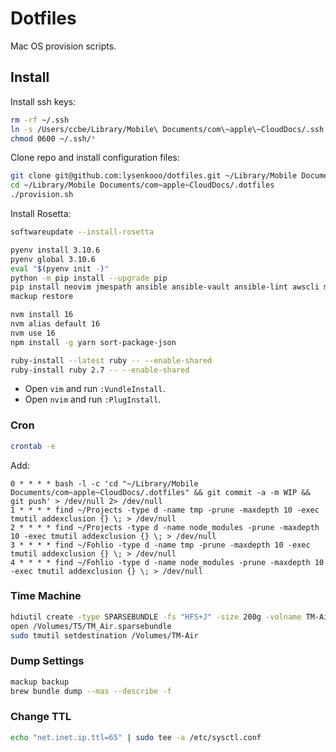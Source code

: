 # Dotfiles

Mac OS provision scripts.

## Install

Install ssh keys:
```sh
rm -rf ~/.ssh
ln -s /Users/ccbe/Library/Mobile\ Documents/com\~apple\~CloudDocs/.ssh ~/.ssh
chmod 0600 ~/.ssh/*
```

Clone repo and install configuration files:
```sh
git clone git@github.com:lysenkooo/dotfiles.git ~/Library/Mobile Documents/com~apple~CloudDocs/.dotfiles
cd ~/Library/Mobile Documents/com~apple~CloudDocs/.dotfiles
./provision.sh
```

Install Rosetta:
```sh
softwareupdate --install-rosetta
```

```sh
pyenv install 3.10.6
pyenv global 3.10.6
eval "$(pyenv init -)"
python -m pip install --upgrade pip
pip install neovim jmespath ansible ansible-vault ansible-lint awscli mackup
mackup restore
```

```sh
nvm install 16
nvm alias default 16
nvm use 16
npm install -g yarn sort-package-json
```

```sh
ruby-install --latest ruby -- --enable-shared
ruby-install ruby 2.7 -- --enable-shared
```

* Open `vim` and run `:VundleInstall`.
* Open `nvim` and run `:PlugInstall`.

### Cron

```sh
crontab -e
```

Add:
```
0 * * * * bash -l -c 'cd "~/Library/Mobile Documents/com~apple~CloudDocs/.dotfiles" && git commit -a -m WIP && git push' > /dev/null 2> /dev/null
1 * * * * find ~/Projects -type d -name tmp -prune -maxdepth 10 -exec tmutil addexclusion {} \; > /dev/null
2 * * * * find ~/Projects -type d -name node_modules -prune -maxdepth 10 -exec tmutil addexclusion {} \; > /dev/null
3 * * * * find ~/Fohlio -type d -name tmp -prune -maxdepth 10 -exec tmutil addexclusion {} \; > /dev/null
4 * * * * find ~/Fohlio -type d -name node_modules -prune -maxdepth 10 -exec tmutil addexclusion {} \; > /dev/null
```

### Time Machine

```sh
hdiutil create -type SPARSEBUNDLE -fs "HFS+J" -size 200g -volname TM-Air /Volumes/T5/TM_Air.sparsebundle
open /Volumes/T5/TM_Air.sparsebundle
sudo tmutil setdestination /Volumes/TM-Air
```

### Dump Settings

```sh
mackup backup
brew bundle dump --mas --describe -f
```

### Change TTL

```sh
echo "net.inet.ip.ttl=65" | sudo tee -a /etc/sysctl.conf
```
